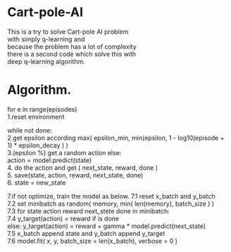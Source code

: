 # Cart-pole-AI

This is a try to solve Cart-pole AI problem         
with simply q-learning and    
because the problem has a lot of complexity     
there is a second code which solve this with    
deep q-learning algorithm.   
    
# Algorithm.    
    
for e in range(episodes)    
  1.reset environment   
      
  while not done:   
    2.get epsilon according max( epsilon_min, min(epsilon, 1 - log10(episode + 1) * epsilon_decay ) )   
    3.(epsilon %) get a random action else:      
      action = model.predict(state)   
    4. do the action and get ( next_state, reward, done )   
    5. save(state, action, reward, next_state, done)    
    6. state = new_state    
      
  7.if not optimize, train the model as below. 
  7.1 reset x_batch and y_batch   
  7.2 set minibatch as random( memory, min( len(memory), batch_size ) )   
  7.3 for state action reward next_stete done in minibatch:   
    7.4 y_target(action) = reward if is done    
        else:   y_target(action) = reward + gamma * model.predict(next_state)   
    7.5 x_batch append state and y_batch append y_target    
  7.6 model.fit( x, y, batch_size = len(x_batch), verbose = 0 )   
  
